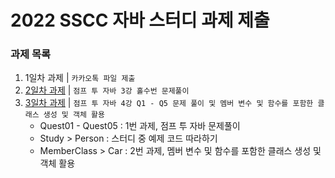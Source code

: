 # 2022 SSCC 자바 스터디 과제 제출


### 과제 목록
 1. 1일차 과제 | `카카오톡 파일 제출`
 1. [2일차 과제](https://github.com/dlams/JavaMentoring/tree/main/day02) | `점프 투 자바 3강 홀수번 문제풀이`
 3. [3일차 과제](https://github.com/dlams/JavaMentoring/tree/main/day03) | `점프 투 자바 4강 Q1 - Q5 문제 풀이 및 멤버 변수 및 함수를 포함한 클래스 생성 및 객체 활용`
    - Quest01 - Quest05 : 1번 과제, 점프 투 자바 문제풀이
    - Study > Person : 스터디 중 예제 코드 따라하기
    - MemberClass > Car : 2번 과제, 멤버 변수 및 함수를 포함한 클래스 생성 및 객체 활용
